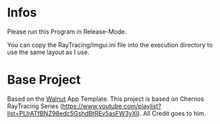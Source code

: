 # Infos
Please run this Program in Release-Mode.

You can copy the RayTracing/imgui.ini file into the execution directory to use the same layout as I use.

# Base Project
Based on the [Walnut](https://github.com/TheCherno/Walnut) App Template.
This project is based on Chernos RayTracing Series (https://www.youtube.com/playlist?list=PLlrATfBNZ98edc5GshdBtREv5asFW3yXl).
All Credit goes to him.
